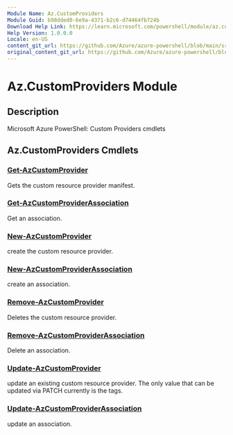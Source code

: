 ```yaml
---
Module Name: Az.CustomProviders
Module Guid: b98dded0-6e9a-4371-b2c6-d74464fb724b
Download Help Link: https://learn.microsoft.com/powershell/module/az.customproviders
Help Version: 1.0.0.0
Locale: en-US
content_git_url: https://github.com/Azure/azure-powershell/blob/main/src/CustomProviders/CustomProviders/help/Az.CustomProviders.md
original_content_git_url: https://github.com/Azure/azure-powershell/blob/main/src/CustomProviders/CustomProviders/help/Az.CustomProviders.md
---
```


# Az.CustomProviders Module
## Description
Microsoft Azure PowerShell: Custom Providers cmdlets

## Az.CustomProviders Cmdlets
### [Get-AzCustomProvider](Get-AzCustomProvider.md)
Gets the custom resource provider manifest.

### [Get-AzCustomProviderAssociation](Get-AzCustomProviderAssociation.md)
Get an association.

### [New-AzCustomProvider](New-AzCustomProvider.md)
create the custom resource provider.

### [New-AzCustomProviderAssociation](New-AzCustomProviderAssociation.md)
create an association.

### [Remove-AzCustomProvider](Remove-AzCustomProvider.md)
Deletes the custom resource provider.

### [Remove-AzCustomProviderAssociation](Remove-AzCustomProviderAssociation.md)
Delete an association.

### [Update-AzCustomProvider](Update-AzCustomProvider.md)
update an existing custom resource provider.
The only value that can be updated via PATCH currently is the tags.

### [Update-AzCustomProviderAssociation](Update-AzCustomProviderAssociation.md)
update an association.

